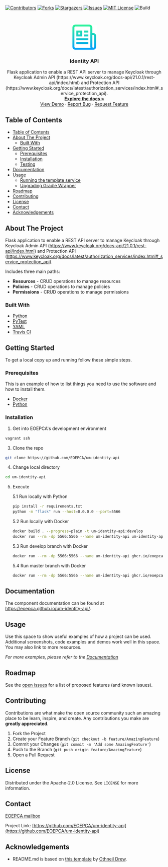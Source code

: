 <!-- PROJECT SHIELDS -->
<!--
*** See the bottom of this document for the declaration of the reference variables
*** for contributors-url, forks-url, etc. This is an optional, concise syntax you may use.
*** https://www.markdownguide.org/basic-syntax/#reference-style-links
-->

[![Contributors][contributors-shield]][contributors-url]
[![Forks][forks-shield]][forks-url]
[![Stargazers][stars-shield]][stars-url]
[![Issues][issues-shield]][issues-url]
[![MIT License][license-shield]][license-url]
![Build][build-shield]

<!-- PROJECT LOGO -->
<br />
<p align="center">
  <a href="https://github.com/EOEPCA/um-identity-api">
    <img src="images/logo.png" alt="Logo" width="80" height="80">
  </a>

<h3 align="center">Identity API</h3>

  <p align="center">
    Flask application to enable a REST API server to manage Keycloak through Keycloak Admin API (https://www.keycloak.org/docs-api/21.0.1/rest-api/index.html) and Protection API (https://www.keycloak.org/docs/latest/authorization_services/index.html#_service_protection_api).
    <br />
    <a href="https://github.com/EOEPCA/um-identity-api"><strong>Explore the docs »</strong></a>
    <br />
    <a href="https://github.com/EOEPCA/um-identity-api">View Demo</a>
    ·
    <a href="https://github.com/EOEPCA/um-identity-api/issues">Report Bug</a>
    ·
    <a href="https://github.com/EOEPCA/um-identity-api/issues">Request Feature</a>
  </p>
</p>

## Table of Contents

- [Table of Contents](#table-of-contents)
- [About The Project](#about-the-project)
    - [Built With](#built-with)
- [Getting Started](#getting-started)
    - [Prerequisites](#prerequisites)
    - [Installation](#installation)
    - [Testing](#testing)
- [Documentation](#documentation)
- [Usage](#usage)
    - [Running the template service](#running-the-template-service)
    - [Upgrading Gradle Wrapper](#upgrading-gradle-wrapper)
- [Roadmap](#roadmap)
- [Contributing](#contributing)
- [License](#license)
- [Contact](#contact)
- [Acknowledgements](#acknowledgements)

<!-- ABOUT THE PROJECT -->

## About The Project

Flask application to enable a REST API server to manage Keycloak through Keycloak Admin API (https://www.keycloak.org/docs-api/21.0.1/rest-api/index.html) and Protection API (https://www.keycloak.org/docs/latest/authorization_services/index.html#_service_protection_api).

Includes three main paths:
- **Resources** - CRUD operations to manage resources
- **Policies** - CRUD operations to manage policies
- **Permissions** - CRUD operations to manage permissions

### Built With

- [Python](https://www.python.org//)
- [PyTest](https://docs.pytest.org)
- [YAML](https://yaml.org/)
- [Travis CI](https://travis-ci.com/)

<!-- GETTING STARTED -->

## Getting Started

To get a local copy up and running follow these simple steps.

### Prerequisites

This is an example of how to list things you need to use the software and how to install them.

- [Docker](https://www.docker.com/)
- [Python](https://www.python.org//)

### Installation

1. Get into EOEPCA's development environment

```sh
vagrant ssh
```

3. Clone the repo

```sh
git clone https://github.com/EOEPCA/um-identity-api
```

4. Change local directory

```sh
cd um-identity-api
```

5. Execute

    5.1 Run locally with Python
    ```sh
    pip install -r requirements.txt
    python -m "flask" run --host=0.0.0.0 --port=5566
    ```
    5.2 Run locally with Docker
    ```sh
    docker build . --progress=plain -t um-identity-api:develop
    docker run --rm -dp 5566:5566 --name um-identity-api um-identity-api:develop
    ```
    5.3 Run develop branch with Docker
    ```sh
    docker run --rm -dp 5566:5566 --name um-identity-api ghcr.io/eoepca/um-identity-api:develop
    ```
    5.4 Run master branch with Docker
    ```sh
    docker run --rm -dp 5566:5566 --name um-identity-api ghcr.io/eoepca/um-identity-api:production
    ```

## Documentation

The component documentation can be found at https://eoepca.github.io/um-identity-api/.

<!-- USAGE EXAMPLES -->

## Usage

Use this space to show useful examples of how a project can be used. Additional screenshots, code examples and demos work well in this space. You may also link to more resources.

_For more examples, please refer to the [Documentation](https://example.com)_

<!-- ROADMAP -->

## Roadmap

See the [open issues](https://github.com/EOEPCA/um-identity-api/issues) for a list of proposed features (and known issues).

<!-- CONTRIBUTING -->

## Contributing

Contributions are what make the open source community such an amazing place to be learn, inspire, and create. Any contributions you make are **greatly appreciated**.

1. Fork the Project
2. Create your Feature Branch (`git checkout -b feature/AmazingFeature`)
3. Commit your Changes (`git commit -m 'Add some AmazingFeature'`)
4. Push to the Branch (`git push origin feature/AmazingFeature`)
5. Open a Pull Request

<!-- LICENSE -->

## License

Distributed under the Apache-2.0 License. See `LICENSE` for more information.

## Contact

[EOEPCA mailbox](eoepca.systemteam@telespazio.com)

Project Link: [https://github.com/EOEPCA/um-identity-api](https://github.com/EOEPCA/um-identity-api)

## Acknowledgements

- README.md is based on [this template](https://github.com/othneildrew/Best-README-Template) by [Othneil Drew](https://github.com/othneildrew).


[contributors-shield]: https://img.shields.io/github/contributors/EOEPCA/um-identity-apisvg?style=flat-square
[contributors-url]: https://github.com/EOEPCA/um-identity-api/graphs/contributors
[forks-shield]: https://img.shields.io/github/forks/EOEPCA/um-identity-apisvg?style=flat-square
[forks-url]: https://github.com/EOEPCA/um-identity-api/network/members
[stars-shield]: https://img.shields.io/github/stars/EOEPCA/um-identity-apisvg?style=flat-square
[stars-url]: https://github.com/EOEPCA/um-identity-api/stargazers
[issues-shield]: https://img.shields.io/github/issues/EOEPCA/um-identity-apisvg?style=flat-square
[issues-url]: https://github.com/EOEPCA/um-identity-api/issues
[license-shield]: https://img.shields.io/github/license/EOEPCA/um-identity-apisvg?style=flat-square
[license-url]: https://github.com/EOEPCA/um-identity-api/blob/master/LICENSE
[build-shield]: https://www.travis-ci.com/EOEPCA/um-identity-apisvg?branch=master
